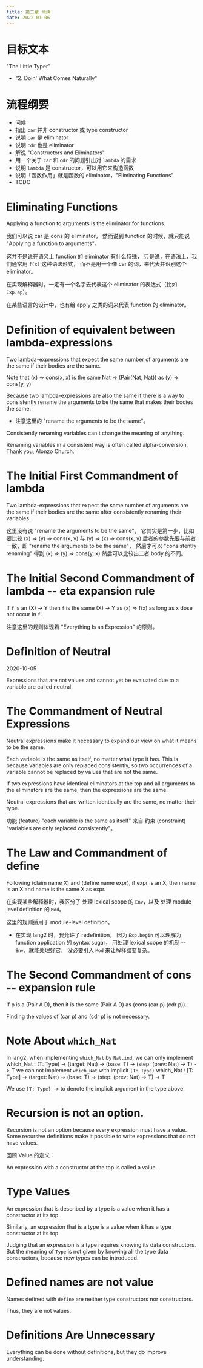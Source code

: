 ```yaml
---
title: 第二章 继续
date: 2022-01-06
---
```


# 目标文本

"The Little Typer"

- "2. Doin' What Comes Naturally"

# 流程纲要

- 问候
- 指出 `car` 并非 constructor 或 type constructor
- 说明 `car` 是 eliminator
- 说明 `cdr` 也是 eliminator
- 解说 "Constructors and Eliminators"
- 用一个关于 `car` 和 `cdr` 的问题引出对 `lambda` 的需求
- 说明 `lambda` 是 constructor，可以用它来构造函数
- 说明「函数作用」就是函数的 eliminator，"Eliminating Functions"
- TODO

# Eliminating Functions

Applying a function to arguments is the eliminator for functions.

我们可以说 car 是 cons 的 eliminator，
然而说到 function 的时候，就只能说 "Applying a function to arguments"。

这并不是说在语义上 function 的 eliminator 有什么特殊，
只是说，在语法上，我们通常用 `f(x)` 这种语法形式，
而不是用一个像 car 的词，来代表并识别这个 eliminator。

在实现解释器时，一定有一个名字去代表这个 eliminator 的表达式（比如 `Exp.ap`）。

在某些语言的设计中，也有给 apply 之类的词来代表 function 的 eliminator。

# Definition of equivalent between lambda-expressions

Two lambda-expressions that expect the same number of arguments
are the same if their bodies are the same.

Note that
  (x) => cons(x, x)
is the same
  Nat -> (Pair(Nat, Nat))
as
  (y) => cons(y, y)

Because two lambda-expressions are also the same
if there is a way to consistently rename the arguments to be the same
that makes their bodies the same.

- 注意这里的 "rename the arguments to be the same"。

Consistently renaming variables can't change the meaning of anything.

Renaming variables in a consistent way is often called alpha-conversion.
Thank you, Alonzo Church.

# The Initial First Commandment of lambda

Two lambda-expressions that expect the same number of arguments
are the same if their bodies are the same
after consistently renaming their variables.

这里没有说 "rename the arguments to be the same"，
它其实是第一步，比如要比较
  (x) => (y) => cons(x, y)
与
  (y) => (x) => cons(x, y)
后者的参数先要与前者一致，即 "rename the arguments to be the same"，
然后才可以 "consistently renaming" 得到
  (x) => (y) => cons(y, x)
然后可以比较出二者 body 的不同。

# The Initial Second Commandment of lambda -- eta expansion rule

If `f` is an
  (X) -> Y
then `f` is the same
  (X) -> Y
as
  (x) => f(x)
as long as x dose not occur in `f`.

注意这里的规则体现着 "Everything Is an Expression" 的原则。

# Definition of Neutral

2020-10-05

Expressions that are not values
and cannot yet be evaluated due to a variable
are called neutral.

# The Commandment of Neutral Expressions

Neutral expressions make it necessary to
expand our view on what it means to be the same.

Each variable is the same as itself, no matter what type it has.
This is because variables are only replaced consistently,
so two occurrences of a variable cannot be
replaced by values that are not the same.

If two expressions have identical eliminators at the top
and all arguments to the eliminators are the same,
then the expressions are the same.

Neutral expressions that are written identically
are the same, no matter their type.

功能 (feature) "each variable is the same as itself" 来自
约束 (constraint) "variables are only replaced consistently"。

# The Law and Commandment of define

Following
  (claim name X) and (define name expr),
if
  expr is an X,
then
  name is an X
and
  name is the same X as expr.

在实现某些解释器时，我区分了
处理 lexical scope 的 `Env`，以及
处理 module-level definition 的 `Mod`。

这里的规则适用于 module-level definition。

- 在实现 lang2 时，我允许了 redefinition，
  因为 `Exp.begin` 可以理解为 function application 的 syntax sugar，
  用处理 lexical scope 的机制 -- `Env`，就能处理好它，
  没必要引入 `Mod` 来让解释器变复杂。

# The Second Commandment of cons -- expansion rule

If p is a (Pair A D), then it is the same (Pair A D) as (cons (car p) (cdr p)).

Finding the values of (car p) and (cdr p) is not necessary.

# Note About `which_Nat`

In lang2, when implementing `which_Nat` by `Nat.ind`,
we can only implement
  which_Nat : (T: Type) -> (target: Nat) -> (base: T) -> (step: (prev: Nat) -> T) -> T
we can not implement `which_Nat` with implicit `(T: Type)`
  which_Nat : [T: Type] -> (target: Nat) -> (base: T) -> (step: (prev: Nat) -> T) -> T

We use `[T: Type] ->` to denote the implicit argument in the type above.

# Recursion is not an option.

Recursion is not an option because every expression must have a value.
Some recursive definitions make it possible to write expressions that do not have values.

回顾 Value 的定义：

An expression with a constructor at the top is called a value.

# Type Values

An expression that is described by a type is a value
when it has a constructor at its top.

Similarly, an expression that is a type is a value
when it has a type constructor at its top.

Judging that an expression is a type requires knowing its data constructors.
But the meaning of `Type` is not given by knowing all the type data constructors,
because new types can be introduced.

# Defined names are not value

Names defined with `define` are neither type constructors nor constructors.

Thus, they are not values.

# Definitions Are Unnecessary

Everything can be done without definitions,
but they do improve understanding.
